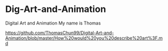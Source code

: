 # Dig-Art-and-Animation
Digital Art and Animation 
My name is Thomas

https://github.com/ThomasChun99/Digital-Art-and-Animation/blob/master/How%20would%20you%20describe%20art%3F.md

